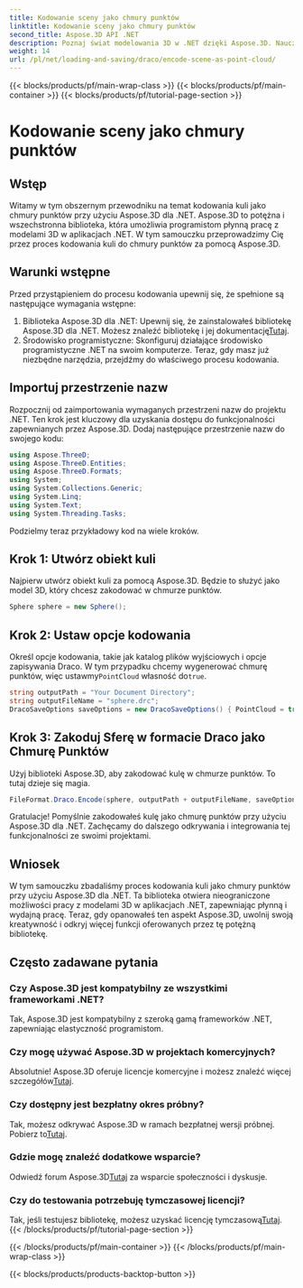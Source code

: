 ```yaml
---
title: Kodowanie sceny jako chmury punktów
linktitle: Kodowanie sceny jako chmury punktów
second_title: Aspose.3D API .NET
description: Poznaj świat modelowania 3D w .NET dzięki Aspose.3D. Naucz się bez wysiłku kodować sfery w chmury punktów. Uwolnij swoją kreatywność już teraz!
weight: 14
url: /pl/net/loading-and-saving/draco/encode-scene-as-point-cloud/
---
```


{{< blocks/products/pf/main-wrap-class >}}
{{< blocks/products/pf/main-container >}}
{{< blocks/products/pf/tutorial-page-section >}}

# Kodowanie sceny jako chmury punktów

## Wstęp
Witamy w tym obszernym przewodniku na temat kodowania kuli jako chmury punktów przy użyciu Aspose.3D dla .NET. Aspose.3D to potężna i wszechstronna biblioteka, która umożliwia programistom płynną pracę z modelami 3D w aplikacjach .NET. W tym samouczku przeprowadzimy Cię przez proces kodowania kuli do chmury punktów za pomocą Aspose.3D.
## Warunki wstępne
Przed przystąpieniem do procesu kodowania upewnij się, że spełnione są następujące wymagania wstępne:
1. Biblioteka Aspose.3D dla .NET: Upewnij się, że zainstalowałeś bibliotekę Aspose.3D dla .NET. Możesz znaleźć bibliotekę i jej dokumentację[Tutaj](https://reference.aspose.com/3d/net/).
2. Środowisko programistyczne: Skonfiguruj działające środowisko programistyczne .NET na swoim komputerze.
Teraz, gdy masz już niezbędne narzędzia, przejdźmy do właściwego procesu kodowania.
## Importuj przestrzenie nazw
Rozpocznij od zaimportowania wymaganych przestrzeni nazw do projektu .NET. Ten krok jest kluczowy dla uzyskania dostępu do funkcjonalności zapewnianych przez Aspose.3D. Dodaj następujące przestrzenie nazw do swojego kodu:
```csharp
using Aspose.ThreeD;
using Aspose.ThreeD.Entities;
using Aspose.ThreeD.Formats;
using System;
using System.Collections.Generic;
using System.Linq;
using System.Text;
using System.Threading.Tasks;
```
Podzielmy teraz przykładowy kod na wiele kroków.
## Krok 1: Utwórz obiekt kuli
Najpierw utwórz obiekt kuli za pomocą Aspose.3D. Będzie to służyć jako model 3D, który chcesz zakodować w chmurze punktów.
```csharp
Sphere sphere = new Sphere();
```
## Krok 2: Ustaw opcje kodowania
 Określ opcje kodowania, takie jak katalog plików wyjściowych i opcje zapisywania Draco. W tym przypadku chcemy wygenerować chmurę punktów, więc ustawmy`PointCloud` własność do`true`.
```csharp
string outputPath = "Your Document Directory";
string outputFileName = "sphere.drc";
DracoSaveOptions saveOptions = new DracoSaveOptions() { PointCloud = true };
```
## Krok 3: Zakoduj Sferę w formacie Draco jako Chmurę Punktów
Użyj biblioteki Aspose.3D, aby zakodować kulę w chmurze punktów. To tutaj dzieje się magia.
```csharp
FileFormat.Draco.Encode(sphere, outputPath + outputFileName, saveOptions);
```
Gratulacje! Pomyślnie zakodowałeś kulę jako chmurę punktów przy użyciu Aspose.3D dla .NET.
Zachęcamy do dalszego odkrywania i integrowania tej funkcjonalności ze swoimi projektami.
## Wniosek
W tym samouczku zbadaliśmy proces kodowania kuli jako chmury punktów przy użyciu Aspose.3D dla .NET. Ta biblioteka otwiera nieograniczone możliwości pracy z modelami 3D w aplikacjach .NET, zapewniając płynną i wydajną pracę.
Teraz, gdy opanowałeś ten aspekt Aspose.3D, uwolnij swoją kreatywność i odkryj więcej funkcji oferowanych przez tę potężną bibliotekę.
## Często zadawane pytania
### Czy Aspose.3D jest kompatybilny ze wszystkimi frameworkami .NET?
Tak, Aspose.3D jest kompatybilny z szeroką gamą frameworków .NET, zapewniając elastyczność programistom.
### Czy mogę używać Aspose.3D w projektach komercyjnych?
 Absolutnie! Aspose.3D oferuje licencje komercyjne i możesz znaleźć więcej szczegółów[Tutaj](https://purchase.aspose.com/buy).
### Czy dostępny jest bezpłatny okres próbny?
Tak, możesz odkrywać Aspose.3D w ramach bezpłatnej wersji próbnej. Pobierz to[Tutaj](https://releases.aspose.com/).
### Gdzie mogę znaleźć dodatkowe wsparcie?
 Odwiedź forum Aspose.3D[Tutaj](https://forum.aspose.com/c/3d/18) za wsparcie społeczności i dyskusje.
### Czy do testowania potrzebuję tymczasowej licencji?
 Tak, jeśli testujesz bibliotekę, możesz uzyskać licencję tymczasową[Tutaj](https://purchase.aspose.com/temporary-license/).
{{< /blocks/products/pf/tutorial-page-section >}}

{{< /blocks/products/pf/main-container >}}
{{< /blocks/products/pf/main-wrap-class >}}

{{< blocks/products/products-backtop-button >}}

